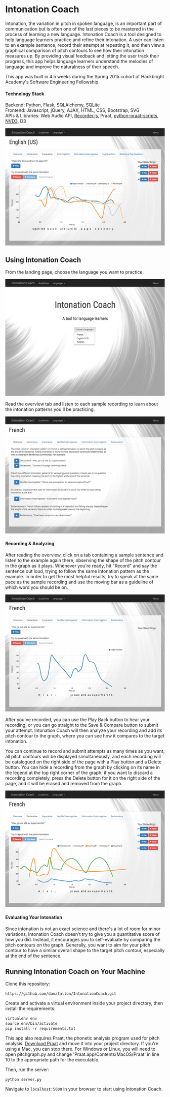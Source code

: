 # Intonation Coach

Intonation, the variation in pitch in spoken language, is an important part of communication but is often one of the last pieces to be mastered in the process of learning a new language. Intonation Coach is a tool designed to help language learners practice and refine their intonation. A user can listen to an example sentence, record their attempt at repeating it, and then view a graphical comparison of pitch contours to see how their intonation measures up. By providing visual feedback and letting the user track their progress, this app helps language learners understand the melodies of language and improve the naturalness of their speech.

This app was built in 4.5 weeks during the Spring 2015 cohort of Hackbright Academy's Software Engineering Fellowship.

#### Technology Stack
Backend: Python, Flask, SQLAlchemy, SQLite  
Frontend: Javascript, jQuery, AJAX, HTML, CSS, Bootstrap, SVG  
APIs & Libraries: Web Audio API, [Recorder.js](https://github.com/mattdiamond/Recorderjs), Praat, [python-praat-scripts](https://github.com/mmcauliffe/python-praat-scripts), [NVD3](http://nvd3.org/), D3

![image](static/img/screenshot-multiple-contours.png)

## Using Intonation Coach

From the landing page, choose the language you want to practice. 

![image](static/img/screenshot-landing.png)

Read the overview tab and listen to each sample recording to learn about the intonation patterns you'll be practicing.

![image](static/img/screenshot-fr-overview.png)

#### Recording & Analyzing

After reading the overview, click on a tab containing a sample sentence and listen to the example again there, observing the shape of the pitch contour in the graph as it plays. Whenever you're ready, hit "Record" and say the sentence out loud, trying to follow the same intonation pattern as the example. In order to get the most helpful results, try to speak at the same pace as the sample recording and use the moving bar as a guideline of which word you should be on.

![image](static/img/screenshot-target-only.png)

After you've recorded, you can use the Play Back button to hear your recording, or you can go straight to the Save & Compare button to submit your attempt. Intonation Coach will then analyze your recording and add its pitch contour to the graph, where you can see how it compares to the target intonation.

You can continue to record and submit attempts as many times as you want; all pitch contours will be displayed simultaneously, and each recording will be catalogued on the right side of the page with a Play button and a Delete button. You can hide a recording from the graph by clicking on its name in the legend at the top right corner of the graph; if you want to discard a recording completely, press the Delete button for it on the right side of the page, and it will be erased and removed from the graph.

![image](static/img/screenshot-fr-multiple.png)

#### Evaluating Your Intonation

Since intonation is not an exact science and there's a lot of room for minor variations, Intonation Coach doesn't try to give you a quantitative score of how you did. Instead, it encourages you to self-evaluate by comparing the pitch contours on the graph. Generally, you want to aim for your pitch contour to have a similar overall shape to the target pitch contour, especially at the end of the sentence.

## Running Intonation Coach on Your Machine

Clone this repository: 

```
https://github.com/danafallon/IntonationCoach.git
```

Create and activate a virtual environment inside your project directory, then install the requirements:

```
virtualenv env  
source env/bin/activate  
pip install -r requirements.txt
```

This app also requires Praat, the phonetic analysis program used for pitch analysis. [Download Praat](http://www.fon.hum.uva.nl/praat/) and move it into your project directory. If you're using a Mac, you can stop there. For Windows or Linux, you will need to open pitchgraph.py and change 'Praat.app/Contents/MacOS/Praat' in line 10 to the appropriate path for the executable.

Then, run the server:

```
python server.py
```

Navigate to `localhost:5000` in your browser to start using Intonation Coach.